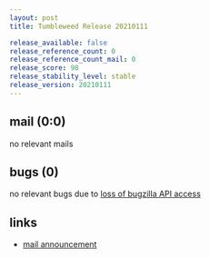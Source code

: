 ```yaml
---
layout: post
title: Tumbleweed Release 20210111

release_available: false
release_reference_count: 0
release_reference_count_mail: 0
release_score: 98
release_stability_level: stable
release_version: 20210111
---
```


## mail (0:0)

no relevant mails

## bugs (0)

<!--more-->

no relevant bugs due to [loss of bugzilla API access](https://bugzilla.opensuse.org/show_bug.cgi?id=1157722)



## links

- [mail announcement](https://github.com/boombatower/tumbleweed-review/issues/10)
